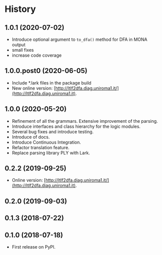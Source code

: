 # History

## 1.0.1 (2020-07-02)
* Introduce optional argument to `to_dfa()` method for DFA in MONA output
* small fixes
* increase code coverage


## 1.0.0.post0 (2020-06-05)

* Include *.lark files in the package build
* New online version: [http://ltlf2dfa.diag.uniroma1.it/](http://ltlf2dfa.diag.uniroma1.it).

## 1.0.0 (2020-05-20)

* Refinement of all the grammars. Extensive improvement of the parsing.
* Introduce interfaces and class hierarchy for the logic modules.
* Several bug fixes and introduce testing.
* Introduce of docs.
* Introduce Continuous Integration.
* Refactor translation feature.
* Replace parsing library PLY with Lark.

## 0.2.2 (2019-09-25)

* Online version: [http://ltlf2dfa.diag.uniroma1.it/](http://ltlf2dfa.diag.uniroma1.it).

## 0.2.0 (2019-09-03)

## 0.1.3 (2018-07-22)

## 0.1.0 (2018-07-18)

* First release on PyPI.

